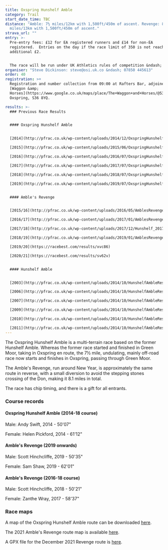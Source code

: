 ```yaml
---
title: Oxspring Hunshelf Amble
category: Trail
start_date_time: TBC
distance: "Amble: 7½ miles/12km with 1,500ft/450m of ascent. Revenge: 8.1
  miles/13km with 1,500ft/450m of ascent."
strava_url: ""
entry: >-
  Pre-entry fees: £12 for EA registered runners and £14 for non-EA
  registered.  Entries on the day if the race limit of 350 is not reached for an
  additional £2.


  The race will be run under UK Athletics rules of competition &ndash; Multi-Terrain permit applied for. Minimum age to enter is 17 on the day of the race.
organiser: "Steve Dickinson: steve@osi.uk.co &ndash; 07850 445613"
order: 40
registration: >+
  Registration and number collection from 09:00 at Rafters Bar, adjoined to the
  [Waggon &amp;
  Horses](https://www.google.co.uk/maps/place/The+Waggon+and+Horses/@53.5137647,-1.5925454,20.25z/data=!4m5!3m4!1s0x48797d013fbd74c5:0x326af02de12911a!8m2!3d53.5137731!4d-1.5926072),
  Oxspring, S36 8YQ.

results: >-
  ### Previous Race Results


  #### Oxspring Hunshelf Amble


  [2014](http://pfrac.co.uk/wp-content/uploads/2014/12/OxspringHunshelfAmbleResults2014.pdf)

  [2015](http://pfrac.co.uk/wp-content/uploads/2015/06/OxspringHunshelfAmbleResults2015.pdf)

  [2016](http://pfrac.co.uk/wp-content/uploads/2016/07/OxspringHunshelfAmbleResults2016.pdf)

  [2017](http://pfrac.co.uk/wp-content/uploads/2017/07/OxspringHunshelfAmbleResults2017.pdf)

  [2018](http://pfrac.co.uk/wp-content/uploads/2018/07/OxspringHunshelfAmbleResults2018.pdf)

  [2019](http://pfrac.co.uk/wp-content/uploads/2019/07/OxspringHunshelfAmbleResults2019.pdf)


  #### Amble's Revenge


  [2015/16](http://pfrac.co.uk/wp-content/uploads/2016/05/AmblesRevengeResults2016.pdf)

  [2016/17](http://pfrac.co.uk/wp-content/uploads/2017/01/AmblesRevengeResults2017.pdf)

  [2017/18](http://pfrac.co.uk/wp-content/uploads/2017/12/Hunshelf_2017_12_31.pdf)

  [2018/19](http://pfrac.co.uk/wp-content/uploads/2019/01/AmblesRevengeResults2018.pdf)

  [2019/20](https://racebest.com/results/xvc86)

  [2020/21](https://racebest.com/results/sv62v)


  #### Hunshelf Amble


  [2003](http://pfrac.co.uk/wp-content/uploads/2014/10/HunshelfAmbleResults2003.pdf)

  [2006](http://pfrac.co.uk/wp-content/uploads/2014/10/HunshelfAmbleResults2006.pdf)

  [2007](http://pfrac.co.uk/wp-content/uploads/2014/10/HunshelfAmbleResults2007.pdf)

  [2009](http://pfrac.co.uk/wp-content/uploads/2014/10/HunshelfAmbleResults2009.pdf)

  [2010](http://pfrac.co.uk/wp-content/uploads/2014/10/HunshelfAmbleResults2010.pdf)

  [2011](http://pfrac.co.uk/wp-content/uploads/2014/10/HunshelfAmbleResults2011.pdf)
---
```

The Oxspring Hunshelf Amble is a multi-terrain race based on the former Hunshelf Amble. Whereas the former race started and finished in Green Moor, taking in Oxspring en route, the 7½ mile, undulating, mainly off-road race now starts and finishes in Oxspring, passing through Green Moor.

The Amble's Revenge, run around New Year, is approximately the same route in reverse, with a small diversion to avoid the stepping stones crossing of the Don, making it 8.1 miles in total.

The race has chip timing, and there is a gift for all entrants.

### Course records

#### Oxspring Hunshelf Amble (2014-18 course)

Male: Andy Swift, 2014 - 50'07"

Female: Helen Pickford, 2014 - 61'12"

#### Amble's Revenge (2019 onwards)

Male: Scott Hinchcliffe, 2019 - 50'35"

Female: Sam Shaw, 2019 - 62'01"

#### Amble's Revenge (2016-18 course)

Male: Scott Hinchcliffe, 2018 - 50'21"

Female: Zanthe Wray, 2017 - 58'37"

### Race maps

A map of the Oxspring Hunshelf Amble route can be downloaded [here](http://pfrac.co.uk/club-races/oxspring-hunshelf-amble/oxspring-hunshelf-amble-route-map).

The 2021 Amble's Revenge route map is available [here](http://pfrac.co.uk/club-races/oxspring-hunshelf-amble/ambles-revenge-route-2021/).

A GPX file for the December 2021 Revenge route is [here](http://results.pfrac.co.uk/BB_gpx_files/Ambles_Revenge_2021.gpx).